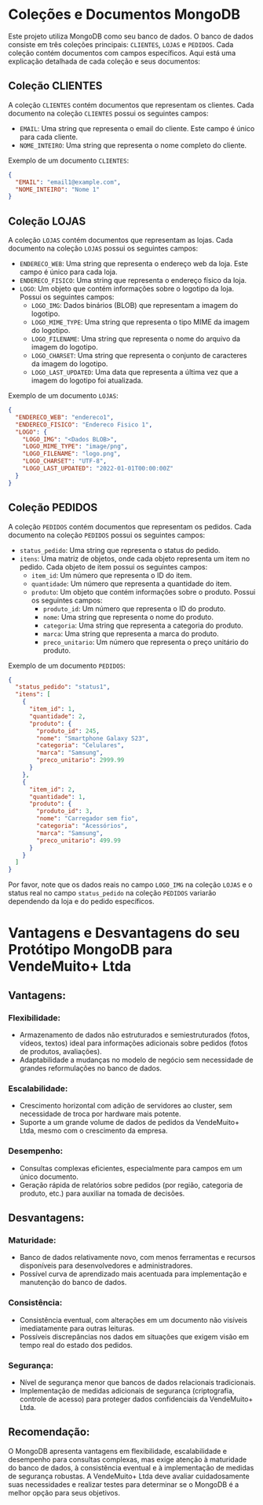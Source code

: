 # Coleções e Documentos MongoDB

Este projeto utiliza MongoDB como seu banco de dados. O banco de dados consiste em três coleções principais: `CLIENTES`, `LOJAS` e `PEDIDOS`. Cada coleção contém documentos com campos específicos. Aqui está uma explicação detalhada de cada coleção e seus documentos:

## Coleção CLIENTES

A coleção `CLIENTES` contém documentos que representam os clientes. Cada documento na coleção `CLIENTES` possui os seguintes campos:

- `EMAIL`: Uma string que representa o email do cliente. Este campo é único para cada cliente.
- `NOME_INTEIRO`: Uma string que representa o nome completo do cliente.

Exemplo de um documento `CLIENTES`:

```json
{
  "EMAIL": "email1@example.com",
  "NOME_INTEIRO": "Nome 1"
}
```

## Coleção LOJAS

A coleção `LOJAS` contém documentos que representam as lojas. Cada documento na coleção `LOJAS` possui os seguintes campos:

- `ENDERECO_WEB`: Uma string que representa o endereço web da loja. Este campo é único para cada loja.
- `ENDERECO_FISICO`: Uma string que representa o endereço físico da loja.
- `LOGO`: Um objeto que contém informações sobre o logotipo da loja. Possui os seguintes campos:
    - `LOGO_IMG`: Dados binários (BLOB) que representam a imagem do logotipo.
    - `LOGO_MIME_TYPE`: Uma string que representa o tipo MIME da imagem do logotipo.
    - `LOGO_FILENAME`: Uma string que representa o nome do arquivo da imagem do logotipo.
    - `LOGO_CHARSET`: Uma string que representa o conjunto de caracteres da imagem do logotipo.
    - `LOGO_LAST_UPDATED`: Uma data que representa a última vez que a imagem do logotipo foi atualizada.

Exemplo de um documento `LOJAS`:

```json
{
  "ENDERECO_WEB": "endereco1",
  "ENDERECO_FISICO": "Endereco Fisico 1",
  "LOGO": {
    "LOGO_IMG": "<Dados BLOB>",
    "LOGO_MIME_TYPE": "image/png",
    "LOGO_FILENAME": "logo.png",
    "LOGO_CHARSET": "UTF-8",
    "LOGO_LAST_UPDATED": "2022-01-01T00:00:00Z"
  }
}
```

## Coleção PEDIDOS

A coleção `PEDIDOS` contém documentos que representam os pedidos. Cada documento na coleção `PEDIDOS` possui os seguintes campos:

- `status_pedido`: Uma string que representa o status do pedido.
- `itens`: Uma matriz de objetos, onde cada objeto representa um item no pedido. Cada objeto de item possui os seguintes campos:
    - `item_id`: Um número que representa o ID do item.
    - `quantidade`: Um número que representa a quantidade do item.
    - `produto`: Um objeto que contém informações sobre o produto. Possui os seguintes campos:
        - `produto_id`: Um número que representa o ID do produto.
        - `nome`: Uma string que representa o nome do produto.
        - `categoria`: Uma string que representa a categoria do produto.
        - `marca`: Uma string que representa a marca do produto.
        - `preco_unitario`: Um número que representa o preço unitário do produto.

Exemplo de um documento `PEDIDOS`:

```json
{
  "status_pedido": "status1",
  "itens": [
    {
      "item_id": 1,
      "quantidade": 2,
      "produto": {
        "produto_id": 245,
        "nome": "Smartphone Galaxy S23",
        "categoria": "Celulares",
        "marca": "Samsung",
        "preco_unitario": 2999.99
      }
    },
    {
      "item_id": 2,
      "quantidade": 1,
      "produto": {
        "produto_id": 3,
        "nome": "Carregador sem fio",
        "categoria": "Acessórios",
        "marca": "Samsung",
        "preco_unitario": 499.99
      }
    }
  ]
}
```

Por favor, note que os dados reais no campo `LOGO_IMG` na coleção `LOJAS` e o status real no campo `status_pedido` na coleção `PEDIDOS` variarão dependendo da loja e do pedido específicos.

# Vantagens e Desvantagens do seu Protótipo MongoDB para VendeMuito+ Ltda

## Vantagens:

### Flexibilidade:
- Armazenamento de dados não estruturados e semiestruturados (fotos, vídeos, textos) ideal para informações adicionais sobre pedidos (fotos de produtos, avaliações).
- Adaptabilidade a mudanças no modelo de negócio sem necessidade de grandes reformulações no banco de dados.

### Escalabilidade:
- Crescimento horizontal com adição de servidores ao cluster, sem necessidade de troca por hardware mais potente.
- Suporte a um grande volume de dados de pedidos da VendeMuito+ Ltda, mesmo com o crescimento da empresa.

### Desempenho:
- Consultas complexas eficientes, especialmente para campos em um único documento.
- Geração rápida de relatórios sobre pedidos (por região, categoria de produto, etc.) para auxiliar na tomada de decisões.

## Desvantagens:

### Maturidade:
- Banco de dados relativamente novo, com menos ferramentas e recursos disponíveis para desenvolvedores e administradores.
- Possível curva de aprendizado mais acentuada para implementação e manutenção do banco de dados.

### Consistência:
- Consistência eventual, com alterações em um documento não visíveis imediatamente para outras leituras.
- Possíveis discrepâncias nos dados em situações que exigem visão em tempo real do estado dos pedidos.

### Segurança:
- Nível de segurança menor que bancos de dados relacionais tradicionais.
- Implementação de medidas adicionais de segurança (criptografia, controle de acesso) para proteger dados confidenciais da VendeMuito+ Ltda.

## Recomendação:
O MongoDB apresenta vantagens em flexibilidade, escalabilidade e desempenho para consultas complexas, mas exige atenção à maturidade do banco de dados, à consistência eventual e à implementação de medidas de segurança robustas. A VendeMuito+ Ltda deve avaliar cuidadosamente suas necessidades e realizar testes para determinar se o MongoDB é a melhor opção para seus objetivos.
